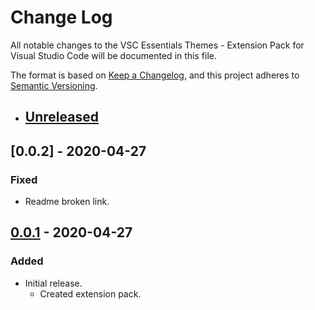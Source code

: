 # Change Log

All notable changes to the VSC Essentials Themes - Extension Pack for Visual Studio Code will be documented in this file.

The format is based on [Keep a Changelog](https://keepachangelog.com/en/1.0.0/),
and this project adheres to [Semantic Versioning](https://semver.org/spec/v2.0.0.html).

- ## [Unreleased]

## [0.0.2] - 2020-04-27
### Fixed
* Readme broken link.

## [0.0.1] - 2020-04-27
### Added
* Initial release.
  * Created extension pack.

[Unreleased]: https://github.com/Gydunhn/VSC-Essentials-Themes/tree/develop
[0.0.1]: https://github.com/Gydunhn/VSC-Essentials-Themes/releases/tag/0.0.1